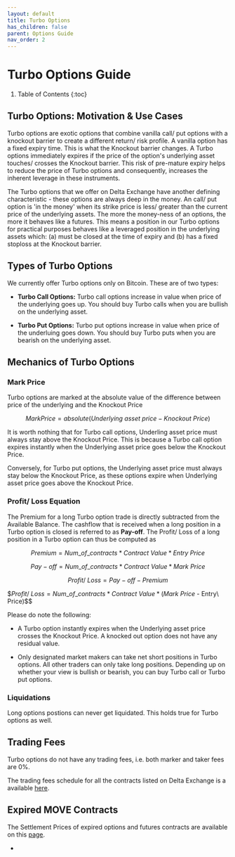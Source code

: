 ```yaml
---
layout: default
title: Turbo Options
has_children: false
parent: Options Guide
nav_order: 2
---
```


# Turbo Options Guide

1. Table of Contents
{:toc}

## Turbo Options: Motivation & Use Cases
Turbo options are exotic options that combine vanilla call/ put options with a knockout barrier to create a different return/ risk profile. A vanilla option has a fixed expiry time. This is what the Knockout barrier changes. A Turbo options immediately expires if the price of the option's underlying asset touches/ crosses the Knockout barrier. This risk of pre-mature expiry helps to reduce the price of Turbo options and consequently, increases the inherent leverage in these instruments. 

The Turbo options that we offer on Delta Exchange have another defining characteristic - these options are always deep in the money. An call/ put option is 'in the money' when its strike price is less/ greater than the current price of the underlying assets. The more the money-ness of an options, the more it behaves like a futures. This means a position in our Turbo options for practical purposes behaves like a leveraged position in the underlying assets which: (a) must be closed at the time of expiry and (b) has a fixed stoploss at the Knockout barrier.


## Types of Turbo Options
We currently offer Turbo options only on Bitcoin. These are of two types:

- **Turbo Call Options:** Turbo call options increase in value when price of the underlying goes up. You should buy Turbo calls when you are bullish on the underlying asset. 

- **Turbo Put Options:** Turbo put options increase in value when price of the underluing goes down. You should buy Turbo puts when you are bearish on the underlying asset.

## Mechanics of Turbo Options


### Mark Price

Turbo options are marked at the absolute value of the difference between price of the underlying and the Knockout Price

$$Mark Price = absolute (Underlying\ asset\ price - Knockout\ Price)$$

It is worth nothing that for Turbo call options, Underling asset price must always stay above the Knockout Price. This is because a Turbo call option expires instantly when the Underlying asset price goes below the Knockout Price.

Conversely, for Turbo put options, the Underlying asset price must always stay below the Knockout Price, as these options expire when Underlying asset price goes above the Knockout Price.

### Profit/ Loss Equation

The Premium for a long Turbo option trade is directly subtracted from the Available Balance. The cashflow that is received when a long position in a Turbo option is closed is referred to as **Pay-off**. The Profit/ Loss of a long position in a Turbo option can thus be computed as 

$$ Premium = Num\_of\_contracts * Contract\ Value * Entry\ Price$$

$$Pay-off = Num\_of\_contracts * Contract\ Value * Mark\ Price$$

$$ Profit/\ Loss = Pay-off - Premium $$

$$Profit/\ Loss = Num\_of\_contracts * Contract\ Value * (Mark\ Price$ - Entry\ Price)$$

Please do note the following:

- A Turbo option instantly expires when the Underlying asset price crosses the Knockout Price. A knocked out option does not have any residual value.

- Only designated market makers can take net short positions in Turbo options. All other traders can only take long positions. Depending up on whether your view is bullish or bearish, you can buy Turbo call or Turbo put options.

### Liquidations

Long options postions can never get liquidated. This holds true for Turbo options as well.

## Trading Fees

Turbo options do not have any trading fees, i.e. both marker and taker fees are 0%. 

The trading fees schedule for all the contracts listed on Delta Exchange is a available [here](https://wwww.delta.exchange/fees).


## Expired MOVE Contracts
The Settlement Prices of expired options and futures contracts are available on this [page](https://www.delta.exchange/app/expired_futures).

- 





